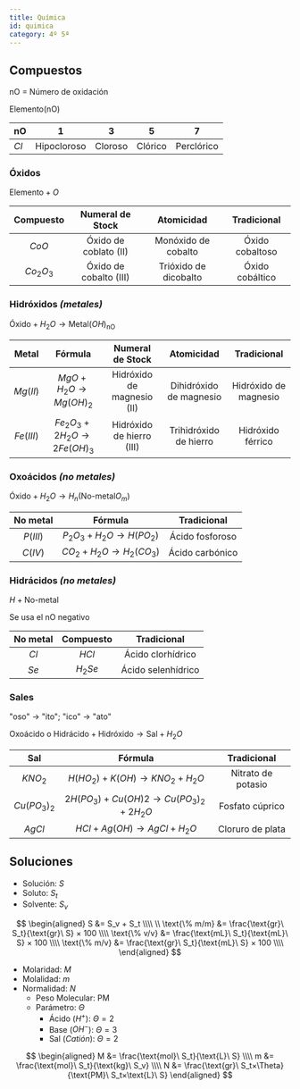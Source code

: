 ```yaml
---
title: Química
id: quimica
category: 4º 5ª
---
```


## Compuestos

$\text{nO}$ = Número de oxidación

$\text{Elemento}(\text{nO})$

| $\text{nO}$ | $1$         | $3$     | $5$     | $7$        |
| ----------- | ----------- | ------- | ------- | ---------- |
| $Cl$        | Hipocloroso | Cloroso | Clórico | Perclórico |

### Óxidos

$\text{Elemento} + O$

| Compuesto |    Numeral de Stock    |      Atomicidad       |   Tradicional   |
| :-------: | :--------------------: | :-------------------: | :-------------: |
|   $CoO$   | Óxido de coblato (II)  |  Monóxido de cobalto  | Óxido cobaltoso |
| $Co_2O_3$ | Óxido de cobalto (III) | Trióxido de dicobalto | Óxido cobáltico |

### Hidróxidos _(metales)_

$\text{Óxido} + H_2O \rightarrow \text{Metal}(OH)_{\text{nO}}$

|   Metal   |                 Fórmula                 |      Numeral de Stock      |       Atomicidad        |      Tradicional      |
| :-------: | :-------------------------------------: | :------------------------: | :---------------------: | :-------------------: |
| $Mg(II)$  |    $MgO + H_2O \rightarrow Mg(OH)_2$    | Hidróxido de magnesio (II) | Dihidróxido de magnesio | Hidróxido de magnesio |
| $Fe(III)$ | $Fe_2O_3 + 2H_2O \rightarrow 2Fe(OH)_3$ | Hidróxido de hierro (III)  | Trihidróxido de hierro  |   Hidróxido férrico   |

### Oxoácidos _(no metales)_

$\text{Óxido} + H_2O \rightarrow H_n(\text{No-metal}O_m)$

| No metal |               Fórmula               |   Tradicional   |
| :------: | :---------------------------------: | :-------------: |
| $P(III)$ | $P_2O_3 + H_2O \rightarrow H(PO_2)$ | Ácido fosforoso |
| $C(IV)$  | $CO_2 + H_2O \rightarrow H_2(CO_3)$ | Ácido carbónico |

### Hidrácidos _(no metales)_

$H + \text{No-metal}$

Se usa el $\text{nO}$ negativo

| No metal | Compuesto |    Tradicional     |
| :------: | :-------: | :----------------: |
|   $Cl$   |   $HCl$   | Ácido clorhídrico  |
|   $Se$   |  $H_2Se$  | Ácido selenhídrico |

### Sales

"oso" -> "ito"; "ico" -> "ato"

$\text{Oxoácido o Hidrácido} + \text{Hidróxido} \rightarrow \text{Sal} + H_2O$

|     Sal      |                       Fórmula                       |    Tradicional     |
| :----------: | :-------------------------------------------------: | :----------------: |
|   $KNO_2$    |     $H(HO_2) + K(OH) \rightarrow KNO_2 + H_2O$      | Nitrato de potasio |
| $Cu(PO_3)_2$ | $2H(PO_3) + Cu(OH)2 \rightarrow Cu(PO_3)_2 + 2H_2O$ |  Fosfato cúprico   |
|    $AgCl$    |       $HCl + Ag(OH) \rightarrow AgCl + H_2O$        |  Cloruro de plata  |



## Soluciones
- Solución: $S$
- Soluto: $S_t$
- Solvente: $S_v$

$$
\begin{aligned}
S &= S_v + S_t \\\\
\\
\text{\% m/m} &= \frac{\text{gr}\ S_t}{\text{gr}\ S} × 100 \\\\
\text{\% v/v} &= \frac{\text{mL}\ S_t}{\text{mL}\ S} × 100 \\\\
\text{\% m/v} &= \frac{\text{gr}\ S_t}{\text{mL}\ S} × 100 \\\\
\end{aligned}
$$

- Molaridad: $M$
- Molalidad: $m$
- Normalidad: $N$
	- Peso Molecular: $\text{PM}$
	- Parámetro: $\Theta$
		- Ácido ($H^+$): $\Theta = 2$
		- Base ($OH^-$): $\Theta = 3$
		- Sal (_Catión_): $\Theta = 2$

$$
\begin{aligned}
M &= \frac{\text{mol}\ S_t}{\text{L}\ S} \\\\
m &= \frac{\text{mol}\ S_t}{\text{kg}\ S_v} \\\\
N &= \frac{\text{gr}\ S_t×\Theta}{\text{PM}\ S_t×\text{L}\ S}
\end{aligned}
$$